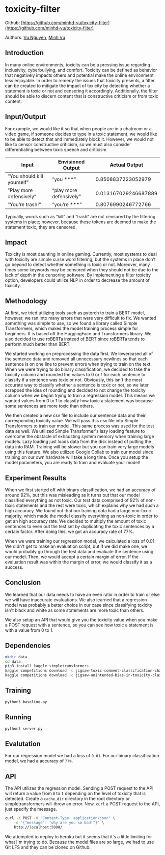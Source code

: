 # toxicity-filter

Github: [https://github.com/minhd-vu/toxicity-filter](https://github.com/minhd-vu/toxicity-filter)

Authors: [Vu Nguyen](https://github.com/vnguyen3950), [Minh Vu](https://github.com/minhd-vu)


## Introduction

In many online environments, toxicity can be a pressing issue regarding inclusivity, cyberbullying, and comfort. Toxicity can be defined as behavior that negatively impacts others and potential make the online environment less enjoyable. In order to remedy the issues that toxicity presents, a filter can be created to mitigate the impact of toxicity by detecting whether a statement is toxic or not and censoring it accordingly. Additionally, the filter should be able to discern content that is constructive criticism or from toxic content.

## Input/Output

For example, we would like it so that when people are in a chatroom or a video game, if someone decides to type in a toxic statement, we would like to be able to detect that and immediately block it. However, we would not like to censor constructive criticism, so we must also consider differentiating between toxic speech and criticism.

| Input                      | Envisioned Output       | Actual Output        |
| -------------------------- | ----------------------- | -------------------- |
| “You should kill yourself” | “you ***”               | 0.8508837223052979   |
| “Play more defensively”    | “play more defensively” | 0.013167029246687889 |
| “You’re trash!”            | “you’re ***”            | 0.8076990246772766   |

Typically, words such as “kill” and “trash” are not censored by the filtering systems in place; however, because these tokens are deemed to make the statement toxic, they are censored.

## Impact

Toxicity is most daunting in online gaming. Currently, most systems to deal with toxicity are simple curse word filtering, but the systems in place don’t go beyond to detect whether something is toxic or not. Moreover, many times some keywords may be censored when they should not be due to the lack of depth in the censoring software. By implementing a filter toxicity option, developers could utilize NLP in order to decrease the amount of toxicity.

## Methodology

At first, we tried utilizing tools such as pytorch to train a BERT model, however, we ran into many errors that were very difficult to fix. We wanted something was simple to use, so we found a library called Simple Transformers, which makes the model training process simple for beginners. It is based off the HuggingFace and Transformers library. We also decided to use roBERTa instead of BERT since roBERTa tends to perform much better than BERT.

We started working on preprocessing the data first. We lowercased all of the sentence data and removed all unnecessary newlines so that each sentence is on one line to prevent errors when trying to train on the text. When we were trying to do binary classification, we decided to take the toxicity column and rounded the values to 0 or 1 for each sentence to classify if a sentence was toxic or not. Obviously, this isn't the most accurate way to classify whether a sentence is toxic or not, so we later scrapped the idea of rounding and decided to not change the toxicity column when we began trying to train a regression model. This means we wanted values from 0 to 1 to classify how toxic a statement was because some sentences are more toxic than others.

We then created a new csv file to include our sentence data and their corresponding toxicity value. We will pass this csv file into Simple Transformers to train our model. This same process was used for the test data as well. We utilized Simple Transformer's lazy loading feature to overcome the obstacle of exhausting system memory when training large models. Lazy loading just loads data from the disk instead of putting the data into RAM. Training will be slower but you can train very large models using this feature. We also utilized Google Collab to train our model since training on our own hardware will take a long time. Once you setup the model parameters, you are ready to train and evaluate your model!

## Experiment Results

When we first started off with binary classification, we had an accuracy of around 92%, but this was misleading as it turns out that our model classified everything as not toxic. Our test data comprised of
92% of non-toxic statements and the rest were toxic, which explains why we had such a high accuracy. We found out that our training data had a large non-toxic majority, which made the model classify everything as non-toxic in order to get an high accuracy rate. We decided to multiply the amount of toxic sentences to even out the test set by duplicating the toxic sentences by a certain factor. After doing this, we got an accuracy rate of 77%.

When we were training our regression model, we calculated a loss of 0.01. We didn't get to make an evaluation script, but if we did make one, we would probably go through the test data and evaluate the sentence using our model. Then, we would accept a certain margin of error. If the evaluation result was within the margin of error, we would classify it as a success.

## Conclusion

We learned that our data needs to have an even ratio in order to train or else we will have inaccurate evaluations. We also learned that a regression model was probably a better choice in our case since classifying toxicity isn't black and white as some statements are more toxic than others.

We also setup an API that would give you the toxicity value when you make a POST request with a sentence, so you can see how toxic a statement is with a value from 0 to 1.

## Dependencies
```sh
mkdir data
cd data
pip3 install kaggle simpletransformers
kaggle competitions download -c jigsaw-toxic-comment-classification-challenge
kaggle competitions download -c jigsaw-unintended-bias-in-toxicity-classification
```

## Training
```sh
python3 baseline.py
```

## Running
```sh
python3 server.py
```

## Evalutation
For our regression model we had a loss of `0.01`. For our binary classification model, we had a accuracy of `77%`.

## API

The API utilizes the regression model.
Sending a POST request to the API will return a value from `0` to `1` depending on the level of toxicity that is detected.
Create a `cache_dir` directory in the root directory or simpletransformers will throw an error.
Now, `curl` a POST request to the API, just specify the message.

```sh
curl -X POST -H "Content-Type: application/json" \
    -d '{"message": "why are you so bad!"}' \
    http://localhost:5000/
```

We attempted to deploy to heroku but it seems that it's a little limiting for what I'm trying to do. Because the model files are so large, we had to use Git LFS and they can be cloned on Github.